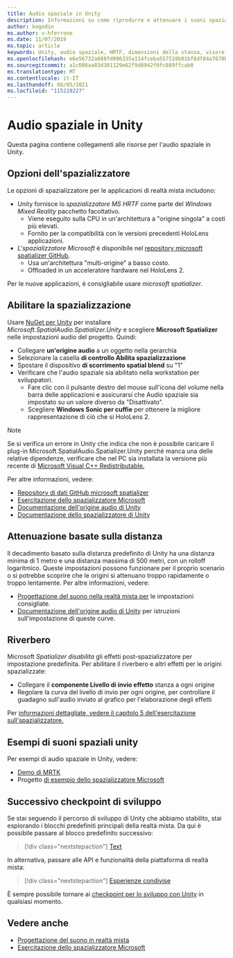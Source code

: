 ```yaml
---
title: Audio spaziale in Unity
description: Informazioni su come riprodurre e attenuare i suoni spaziali da un punto 3D specifico all'interno della scena Unity con esempi.
author: kegodin
ms.author: v-hferrone
ms.date: 11/07/2019
ms.topic: article
keywords: Unity, audio spaziale, HRTF, dimensioni della stanza, visore VR di realtà mista, visore VR di realtà mista windows, visore VR di realtà virtuale, MRTK, Toolkit realtà mista, spazializzatore, riverbero
ms.openlocfilehash: e6e56732a888fd096335a114fceba557519b01bf8df84a7670b9265f46c75a34
ms.sourcegitcommit: a1c086aa83d381129e62f9d8942f0fc889ffcab0
ms.translationtype: MT
ms.contentlocale: it-IT
ms.lasthandoff: 08/05/2021
ms.locfileid: "115228227"
---
```

# <a name="spatial-sound-in-unity"></a>Audio spaziale in Unity

Questa pagina contiene collegamenti alle risorse per l'audio spaziale in Unity.

## <a name="spatializer-options"></a>Opzioni dell'spazializzatore

Le opzioni di spazializzatore per le applicazioni di realtà mista includono:
* Unity fornisce lo *spazializzatore MS HRTF* come parte del *Windows Mixed Reality* pacchetto facoltativo.
  * Viene eseguito sulla CPU in un'architettura a "origine singola" a costi più elevati.
  * Fornito per la compatibilità con le versioni precedenti HoloLens applicazioni.
* *L'spazializzatore Microsoft* è disponibile nel [repository microsoft spatializer GitHub](https://github.com/microsoft/spatialaudio-unity).
  * Usa un'architettura "multi-origine" a basso costo.
  * Offloaded in un acceleratore hardware nel HoloLens 2. 

Per le nuove applicazioni, è consigliabile usare *microsoft spatializer.*

## <a name="enable-spatialization"></a>Abilitare la spazializzazione

Usare [NuGet per Unity](https://github.com/GlitchEnzo/NuGetForUnity/releases/latest) per installare _Microsoft.SpatialAudio.Spatializer.Unity_ e scegliere **Microsoft Spatializer** nelle impostazioni audio del progetto. Quindi:
* Collegare **un'origine audio** a un oggetto nella gerarchia
* Selezionare la casella **di controllo Abilita spazializzazione**
* Spostare il dispositivo **di scorrimento spatial blend** su "1"
* Verificare che l'audio spaziale sia abilitato nella workstation per sviluppatori. 
    * Fare clic con il pulsante destro del mouse sull'icona del volume nella barra delle applicazioni e assicurarsi che Audio spaziale sia impostato su un valore diverso da "Disattivato". 
    * Scegliere **Windows Sonic per cuffie** per ottenere la migliore rappresentazione di ciò che si HoloLens 2.

>[!NOTE]
>Se si verifica un errore in Unity che indica che non è possibile caricare il plug-in Microsoft.SpatialAudio.Spatializer.Unity perché manca una delle relative dipendenze, verificare che nel PC sia installata la versione più recente di [Microsoft Visual C++ Redistributable.](https://support.microsoft.com/en-us/help/2977003/the-latest-supported-visual-c-downloads)

Per altre informazioni, vedere:
* [Repository di dati GitHub microsoft spatializer](https://github.com/microsoft/spatialaudio-unity)
* [Esercitazione dello spazializzatore Microsoft](tutorials/unity-spatial-audio-ch1.md)
* [Documentazione dell'origine audio di Unity](https://docs.unity3d.com/2019.3/Documentation/Manual/class-AudioSource.html)
* [Documentazione dello spazializzatore di Unity](https://docs.unity3d.com/Manual/VRAudioSpatializer.html)

## <a name="distance-based-attenuation"></a>Attenuazione basate sulla distanza

Il decadimento basato sulla distanza predefinito di Unity ha una distanza minima di 1 metro e una distanza massima di 500 metri, con un rolloff logaritmico. Queste impostazioni possono funzionare per il proprio scenario o si potrebbe scoprire che le origini si attenuano troppo rapidamente o troppo lentamente. Per altre informazioni, vedere:
* [Progettazione del suono nella realtà mista per](../../design/spatial-sound-design.md) le impostazioni consigliate.
* [Documentazione dell'origine audio di Unity](https://docs.unity3d.com/2019.3/Documentation/Manual/class-AudioSource.html) per istruzioni sull'impostazione di queste curve.

## <a name="reverb"></a>Riverbero

Microsoft _Spatializer disabilita_ gli effetti post-spazializzatore per impostazione predefinita. Per abilitare il riverbero e altri effetti per le origini spazializzate:
* Collegare il **componente Livello di invio effetto** stanza a ogni origine
* Regolare la curva del livello di invio per ogni origine, per controllare il guadagno sull'audio inviato al grafico per l'elaborazione degli effetti

Per [informazioni dettagliate, vedere il capitolo 5 dell'esercitazione sull'spazializzatore.](tutorials/unity-spatial-audio-ch5.md)

## <a name="unity-spatial-sound-examples"></a>Esempi di suoni spaziali unity

Per esempi di audio spaziale in Unity, vedere:
* [Demo di MRTK](https://github.com/microsoft/MixedRealityToolkit-Unity/tree/mrtk_release/Assets/MixedRealityToolkit.Examples/Demos/Audio)
* Progetto [di esempio dello spazializzatore Microsoft](https://github.com/microsoft/spatialaudio-unity/tree/master/Samples/MicrosoftSpatializerSample)

## <a name="next-development-checkpoint"></a>Successivo checkpoint di sviluppo

Se stai seguendo il percorso di sviluppo di Unity che abbiamo stabilito, stai esplorando i blocchi predefiniti principali della realtà mista. Da qui è possibile passare al blocco predefinito successivo:

> [!div class="nextstepaction"]
> [Text](text-in-unity.md)

In alternativa, passare alle API e funzionalità della piattaforma di realtà mista:

> [!div class="nextstepaction"]
> [Esperienze condivise](shared-experiences-in-unity.md)

È sempre possibile tornare ai [checkpoint per lo sviluppo con Unity](unity-development-overview.md#2-core-building-blocks) in qualsiasi momento.

## <a name="see-also"></a>Vedere anche

* [Progettazione del suono in realtà mista](../../design/spatial-sound-design.md)
* [Esercitazione dello spazializzatore Microsoft](tutorials/unity-spatial-audio-ch1.md)
